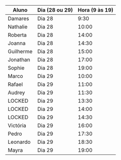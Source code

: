 | Aluno     | Dia (28 ou 29) | Hora (9 às 19) |
| --------- | -------------- | -------------- |
| Damares   |     Dia 28     |      9:30      |
| Nathalie  |     Dia 28     |     10:00      |
| Roberta   |     Dia 28     |     14:00      |
| Joanna    |     Dia 28     |     14:30      |
| Guilherme |     Dia 28     |     15:00      |
| Jonathan  |     Dia 28     |     17:00      |
| Sophie    |     Dia 28     |     19:00      |
| Marco     |     Dia 29     |     10:00      |
| Rafael    |     Dia 29     |     11:00      |
| Audrey    |     Dia 29     |     11:30      |
| LOCKED    |     Dia 29     |     13:30      |
| LOCKED    |     Dia 29     |     14:00      |
| LOCKED    |     Dia 29     |     14:30      |
| Victória  |     Dia 29     |     16:00      |
| Pedro     |     Dia 29     |     17:30      |
| Leonardo  |     Dia 29     |     18:30      |
| Mayra     |     Dia 29     |     19:00      |
